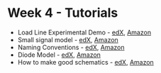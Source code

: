 # Week 4 - Tutorials

* Load Line Experimental Demo - [edX][LoadLineExperimentalDemo-edX-Video], [Amazon][LoadLineExperimentalDemo-CloudFront]
* Small signal model - [edX][SmallSignalModel-edX-Video], [Amazon][SmallSignalModel-CloudFront]
* Naming Conventions - [edX][NamingConventions-edX-Video], [Amazon][NamingConventions-CloudFront]
* Diode Model - [edX][DiodeModel-edX-Video], [Amazon][DiodeModel-CloudFront]
* How to make good schematics - [edX][How-to-make-good-schematics-edX-Video], [Amazon][How-to-make-good-schematics-CloudFront]

[LoadLineExperimentalDemo-edX-Video]: https://edx-video.net/mit-6002x/MIT6002XT214-V057600_DTH.mp4
[SmallSignalModel-edX-Video]: https://edx-video.net/mit-6002x/MIT6002XT214-V051200_DTH.mp4
[NamingConventions-edX-Video]: https://edx-video.net/mit-6002x/MIT6002XT214-V043200_DTH.mp4
[DiodeModel-edX-Video]: https://edx-video.net/mit-6002x/MIT6002XT214-V052600_DTH.mp4
[How-to-make-good-schematics-edX-Video]: https://edx-video.net/mit-6002x/MIT6002XT214-V050400_DTH.mp4

[LoadLineExperimentalDemo-CloudFront]: https://d2f1egay8yehza.cloudfront.net/mit-6002x/MIT6002XT214-V057600_DTH.mp4
[SmallSignalModel-CloudFront]: https://d2f1egay8yehza.cloudfront.net/mit-6002x/MIT6002XT214-V051200_DTH.mp4
[NamingConventions-CloudFront]: https://d2f1egay8yehza.cloudfront.net/mit-6002x/MIT6002XT214-V043200_DTH.mp4
[DiodeModel-CloudFront]: https://d2f1egay8yehza.cloudfront.net/mit-6002x/MIT6002XT214-V052600_DTH.mp4
[How-to-make-good-schematics-CloudFront]: https://d2f1egay8yehza.cloudfront.net/mit-6002x/MIT6002XT214-V050400_DTH.mp4
